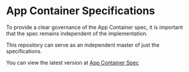 App Container Specifications
==================

To provide a clear governance of the App Container spec, it is important that the spec
remains independent of the implementation.

This repository can serve as an independent master of just the specifications.

You can view the latest version at [App Container Spec](SPEC.md)
